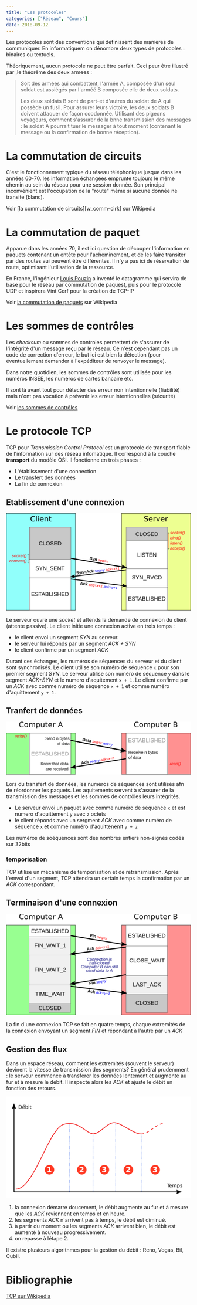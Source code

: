 ```yaml
---
title: "Les protocoles"
categories: ["Réseau", "Cours"]
date: 2018-09-12
---
```


Les protocoles sont des conventions qui définissent des manières de communiquer.
En informatiquem on dénombre deux types de protocoles : binaires ou textuels.

Théoriquement, aucun protocole ne peut être parfait. Ceci peur être illustré par
,le  théorême des deux armees :

> Soit des armées aui combattent, l'armée A, composée d'un seul soldat est
> assiégés par l'arméé B composée elle de deux soldats.
>
> Les deux soldats B sont de part-et d'autres du soldat de A qui possède un
> fusil. Pour assurer leurs victoire, les deux soldats B doivent attaquer de
> façon coodonnée. Utilisant des pigeons voyageurs, comment s'assurer de la bnne
> transmission des messages : le soldat A pourrait tuer le messager à tout
> moment (contenant le message ou la confirmation de bonne réception).

# La commutation de circuits

C'est le fonctionnement typique du réseau téléphonique jusque dans les années
60-70. les information échangées emprunte toujours le même chemin au sein du
réseau pour une session donnée. Son principal inconvénient est l'occupation de
la "route" même si aucune donnée ne transite (blanc).

Voir [la commutation de circuits][w_comm-cirk] sur Wikipedia

[w_comm-circ]:https://fr.wikipedia.org/wiki/Commutation_de_circuits

# La commutation de paquet

Apparue dans les années 70, il est ici question de découper l'information en
paquets contenant un entête pour l'acheminement, et de les faire transiter par
des routes aui peuvent être différentes. Il n'y a pas ici de réservation de
route, optimisant l'utilisation de la ressource.

En France, l'ingénieur [Louis Pouzin][w_l-pouzin] a inventé le datagramme qui
servira de base pour le réseau par commutation de paquest, puis pour le
protocole UDP et inspirera Vint Cerf pour la création de TCP-IP

Voir [la commutation de paquets][w_comm-pak] sur Wikipedia

[w_l-pouzin]:https://fr.wikipedia.org/wiki/Louis_Pouzin
[w_comm-pak]:https://fr.wikipedia.org/wiki/Commutation_de_paquets

# Les sommes de contrôles

Les *checksum* ou sommes de controles permettent de s'assurer de l'intégrité
d'un message reçu par le réseau. Ce n'est cependant pas un code de correction
d'erreur, le but ici est bien la détection (pour éventuellement demander à
l'expéditeur de renvoyer le message).

Dans notre quotidien, les sommes de contrôles sont utilisée pour les numéros
INSEE, les numéros de cartes bancaire etc.

Il sont là avant tout pour détecter des erreur non intentionnelle (fiabilité) 
mais n'ont pas vocation à prévenir les erreur intentionnelles (sécurité)

Voir [les sommes de contrôles][w_checksum]

[w_checksum]:https://fr.wikipedia.org/wiki/Somme_de_contr%C3%B4le

# Le protocole TCP

TCP pour *Transmission Control Protocol* est un protocole de transport fiable de
l'information sur des réseau infomatique. Il correspond à la couche
**transport** du modèle OSI. Il fonctionne en trois phases :

 - L'établissement d'une connection
 - Le transfert des données
 - La fin de connexion

## Etablissement d'une connexion

![Établissement d'une connexion TCP (source Wikipedia)](./images/Tcp_connect.svg)

Le serveur ouvre une *socket* et attends la demande de connexion du client
(attente passive). Le client initie une connexion active en trois temps : 

 - le client envoi un segment *SYN* au serveur.
 - le serveur lui réponds par un segment *ACK + SYN*
 - le client confirme par un segment *ACK*

Durant ces échanges, les numéros de séquences du serveur et du client sont
synchronisés. Le client utilise son numéro de séquence `x` pour son premier
segment *SYN*. Le serveur utilise son numéro de séquence `y` dans le segment
*ACK+SYN* et le numero d'aquitement `x + 1`. Le client confirme par un *ACK* 
avec comme numéro de séquence `x + 1` et comme numéro d'aquittement `y + 1`.

## Tranfert de données

![Transfert de données TCP (source Wikipedia)](images/Tcp_talk.svg)


Lors du transfert de données, les numéros de séquences  sont utilisés afn de
réordonner les paquets. Les aquitements servent à s'assurer de la transmission
des messages et les sommes de contrôles leurs intégrités.

 - Le serveur envoi un paquet avec comme numéro de séquence `x` et est numero
     d'aquittement `y` avec `z` octets
 - le client réponds avec un sergment *ACK* avec comme numéro de séquence `x`
     et comme numéro d'aquittenemt `y + z`

Les numéros de soéquences sont des nombres entiers non-signés codés sur 32bits

### temporisation

TCP utilise un mécanisme de temporisation et de retransmission. Après l'emvoi
d'un segment, TCP attendra un certain temps la confirmation par un *ACK*
correspondant.

## Terminaison d'une connexion

![Fin connexion TCP (source Wikipedia)](images/Tcp_close.svg)

La fin d'une connexion TCP se fait en quatre temps, chaque extremités de la
connexion envoyant un segment *FIN* et répondant à l'autre par un *ACK*

## Gestion des flux

Dans un espace réseau, comment les extremités (souvent le serveur) devinent la
vitesse de transmission des segments? En général prudemment : le serveur
commence à transferer les données lentement et augmente au fur et à mesure le
débit. Il inspecte alors les *ACK* et ajuste le débit en fonction des retours.

![Gestion de flux d'une connexion TCP (source Wikipedia)](images/Tcp_flux.svg)

 1. la connexion démarre doucement, le débit augmente au fur et à mesure que les
    *ACK* reviennent en temps et en heure.
 2. les segments *ACK* n'arrivent pas à temps, le débit est diminué.
 3. à partir du moment ou les segments *ACK* arrivent bien, le débit est aumenté
    à nouveau progressivement.
 4. on repasse à létape 2.

 Il existre plusieurs algorithmes pour la gestion du débit : Reno, Vegas, Bil,
 Cubil.

# Bibliographie

[TCP sur Wikipedia](https://fr.wikipedia.org/wiki/Transmission_Control_Protocol)

